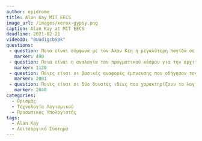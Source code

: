 ```yaml
---
author: epidrome
title: Alan Kay MIT EECS 
image_url: /images/xerox-gypsy.png
caption: Alan Kay at MIT EECS 
deadline: 2021-02-21
videoID: "BUud1gcbS9k"
questions:
 - question: Ποια είναι σύμφωνα με τον Αλαν Κεη η μεγαλύτερη παγίδα σε ένα μάθημα υπολογιστών και ποια είναι κατά την γνώμη σας η αντίστοιχη της ΙΒΜ τεχνολογία λογισμικού στις μέρες μας; 
   marker: 490 
 - question: Ποια είναι η αναλογία του πραγματικού κόσμου για την αρχιτεκτονική και για τα υλικά και για ποιο λόγο δεν είναι εφαρμόσιμη στην περίπτωση του λογισμικού; 
   marker: 1120 
 - question: Ποιες είναι οι βασικές αναφορές έμπνευσης που οδήγησαν τον Αλαν Κεη στην ιδέα του αντικειμενοστραφούς προγραμματισμού και πως λύνεται τελικά το πρόβλημα της αρχιτεκτονικής και των υλικών; 
   marker: 2081 
 - question: Ποιες είναι οι δύο δυνατές ιδέες που χαρακτηρίζουν το λογισμικό του πρώτου ερευνητικού προσωπικού συστήματος; 
   marker: 2840 
categories:
  - Ορισμός 
  - Τεχνολογία Λογισμικού 
  - Προσωπικός Υπολογιστής
tags:
  - Alan Kay
  - Λειτουργικό Σύστημα
---
```

